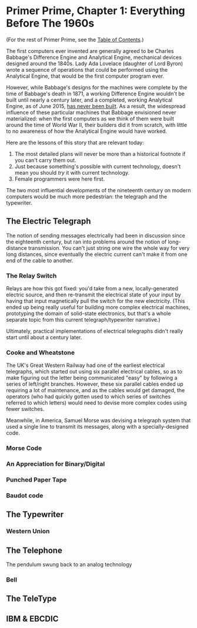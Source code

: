 # Primer Prime, Chapter 1: Everything Before The 1960s

(For the rest of Primer Prime, see the [Table of Contents][].)

The first computers ever invented are generally agreed to be Charles Babbage's
Difference Engine and Analytical Engine, mechanical devices designed around the
1840s. Lady Ada Lovelace (daughter of Lord Byron) wrote a sequence of
operations that could be performed using the Analytical Engine, that would be
the first computer program ever.

However, while Babbage's designs for the machines were complete by the time of
Babbage's death in 1871, a working Difference Engine wouldn't be built until
nearly a century later, and a completed, working Analytical Engine, as of June
2015, [has never been built][Plan 28]. As a result, the widespread influence of
these particular machines that Babbage envisioned never materialized: when the
first computers as we think of them were built around the time of World War II,
their builders did it from scratch, with little to no awareness of how the
Analytical Engine would have worked.

[Plan 28]: http://www.plan28.org/

Here are the lessons of this story that are relevant today:

1. The most detailed plans will never be more than a historical footnote if you
   can't carry them out.
2. Just because something's possible with current technology, doesn't mean you
   should *try* it with current technology.
3. Female programmers were here first.

The two most influential developments of the nineteenth century on modern
computers would be much more pedestrian: the telegraph and the typewriter.

## The Electric Telegraph

The notion of sending messages electrically had been in discussion since the
eighteenth century, but ran into problems around the notion of long-distance
transmission. You can't just string one wire the whole way for very long
distances, since eventually the electric current can't make it from one end
of the cable to another.

### The Relay Switch

Relays are how this got fixed: you'd take from a new, locally-generated
electric source, and then re-transmit the electrical state of your input by
having that input magnetically pull the switch for the new electricity.
(This ended up being really useful for building more complex electrical
machines, prototyping the domain of solid-state electronics, but that's a
whole separate topic from this current telegraph/typewriter narrative.)

Ultimately, practical implementations of electrical telegraphs didn't really
start until about a century later.

### Cooke and Wheatstone

The UK's Great Western Railway had one of the earliest
electrical telegraphs, which started out using six parallel electrical cables,
so as to make figuring out the letter being communicated "easy" by following
a series of left/right branches. However, these six parallel cables ended up
requiring a lot of maintenance, and as the cables would get damaged, the
operators (who had quickly gotten used to which series of switches referred
to which letters) would need to devise more complex codes using fewer
switches.

Meanwhile, in America, Samuel Morse was devising a telegraph system that used
a single line to transmit its messages, along with a specially-designed code.

### Morse Code

### An Appreciation for Binary/Digital

### Punched Paper Tape

### Baudot code

## The Typewriter

### Western Union

## The Telephone

The pendulum swung back to an analog technology

### Bell

## The TeleType

## IBM & EBCDIC

[Table of Contents]: pgcnd-4bg3j-86a7n-z4zt8-j6wme
